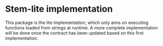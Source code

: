 # Stem-lite implementation

This package is the lite implementation, which only aims on executing functions
loaded from strings at runtime. A more complete implementation will be
done once the contract has been updated based on this first implementation.
